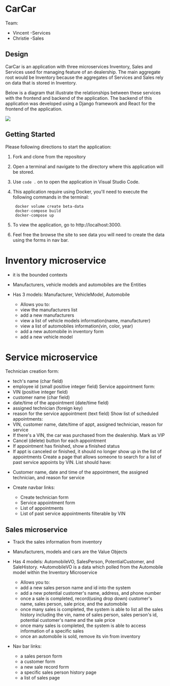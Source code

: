 # CarCar

Team:
- Vincent -Services
- Christie -Sales

## Design
CarCar is an application with three microservices Inventory, Sales and Services used for managing feature of an dealership. The main aggregate root would be Inventory because the aggregates of Services and Sales rely on data that is stored in Inventory.

Below is a diagram that illustrate the relationships between these services with the frontend and backend of the application. The backend of this application was developed using a Django framework and React for the frontend of the application.

<img src="./img/CarCarDesign.png">



## Getting Started
Please following directions to start the application:
1. Fork and clone from the repository
2. Open a terminal and navigate to the directory where this application will be stored.
3. Use `code .` on to open the application in Visual Studio Code.
4. This application require using Docker, you'll need to execute the following commands in the terminal:

        docker volume create beta-data
        docker-compose build
        docker-compose up

5. To view the application, go to http://localhost:3000.

6. Feel free the browse the site to see data you will need to create the data using the forms in nav bar.
# Inventory microservice

- it is the bounded contexts
- Manufacturers, vehicle models and automobiles are the Entities
- Has 3 models: Manufacturer, VehicleModel, Automobile

  * Allows you to:

  - view the manufacturers list
  - add a new manufacturers
  - view a list of vehicle models information(name, manufacturer)
  - view a list of automobiles information(vin, color, year)
  - add a new automobile in inventory form
  - add a new vehicle model

# Service microservice
 Technician creation form:
  * tech's name (char field)
  * employee id (small positive integer field)
 Service appointment form:
  * VIN (positive integer field)
  * customer name (char field)
  * date/time of the appointment (date/time field)
  * assigned technician (foreign key)
  * reason for the service appointment (text field)
 Show list of scheduled appointments:
  * VIN, customer name, date/time of appt, assigned technician, reason for service
  * If there's a VIN, the car was purchased from the dealership. Mark as VIP
  * Cancel (delete) button for each appointment
  * If appointment has finished, show a finished status
  * If appt is canceled or finished, it should no longer show up in the list of appointments
 Create a page that allows someone to search for a list of past service appoints by VIN. List should have:
  - Customer name, date and time of the appointment, the assigned technician, and reason for service

- Create navbar links:
  * Create technician form
  * Service appointment form
  * List of appointments
  * List of past service appointments filterable by VIN

## Sales microservice
- Track the sales information from inventory
- Manufacturers, models and cars are the Value Objects
- Has 4 models: AutomobileVO, SalesPerson, PotentialCustomer, and SaleHistory.
  *AutomobileVO is a data which polled from the Automobile model within the Inventory Microservice


  * Allows you to:

  - add a new sales person name and id into the system
  - add a new potential customer's  name, address, and phone number
  - once a sale is completed, record(using drop down) customer's name, sales person, sale price, and the automobile
  - once many sales is completed, the system is able to list all the sales history including the vin, name of sales person, sales person's id, potential customer's name and the sale price
  - once many sales is completed, the system is able to access information of a specific sales
  - once an automobile is sold, remove its vin from inventory

- Nav bar links:
  * a sales person form
  * a customer form
  * a new sale record form
  * a specific sales person history page
  * a list of sales page
